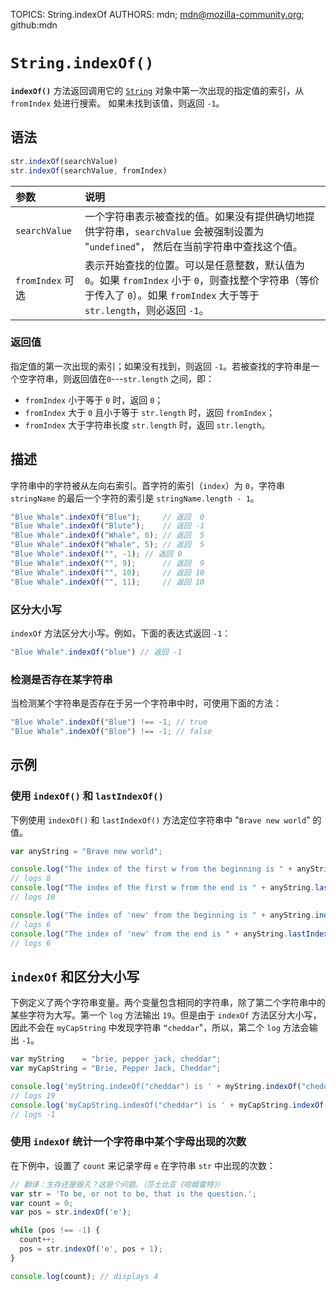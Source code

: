 TOPICS: String.indexOf
AUTHORS: mdn; mdn@mozilla-community.org; github:mdn

# `String.indexOf()`

**`indexOf()`** 方法返回调用它的 [`String`](/zh-hans/webfrontend/String) 对象中第一次出现的指定值的索引，从 `fromIndex` 处进行搜索。
如果未找到该值，则返回 `-1`。

## 语法

```javascript
str.indexOf(searchValue)
str.indexOf(searchValue, fromIndex)
```

| 参数 | 说明 |
| :-- | :-- |
| `searchValue` | 一个字符串表示被查找的值。如果没有提供确切地提供字符串，`searchValue` 会被强制设置为 "`undefined`"， 然后在当前字符串中查找这个值。|
| `fromIndex` 可选 | 表示开始查找的位置。可以是任意整数，默认值为 `0`。如果 `fromIndex` 小于 `0`，则查找整个字符串（等价于传入了 `0`）。如果 `fromIndex` 大于等于 `str.length`，则必返回 `-1`。 |

### 返回值

指定值的第一次出现的索引；如果没有找到，则返回 `-1`。若被查找的字符串是一个空字符串，则返回值在`0`---`str.length` 之间，即：

- `fromIndex` 小于等于 `0` 时，返回 `0`；
- `fromIndex` 大于 `0` 且小于等于 `str.length` 时，返回 `fromIndex`；
- `fromIndex` 大于字符串长度 `str.length` 时，返回 `str.length`。

## 描述

字符串中的字符被从左向右索引。首字符的索引（`index`）为 `0`，字符串 `stringName` 的最后一个字符的索引是 `stringName.length - 1`。

```javascript
"Blue Whale".indexOf("Blue");     // 返回  0
"Blue Whale".indexOf("Blute");    // 返回 -1
"Blue Whale".indexOf("Whale", 0); // 返回  5
"Blue Whale".indexOf("Whale", 5); // 返回  5
"Blue Whale".indexOf("", -1); // 返回 0
"Blue Whale".indexOf("", 9);      // 返回  9
"Blue Whale".indexOf("", 10);     // 返回 10
"Blue Whale".indexOf("", 11);     // 返回 10
```

### 区分大小写

`indexOf` 方法区分大小写。例如，下面的表达式返回 `-1`：

```javascript
"Blue Whale".indexOf("blue") // 返回 -1
```

### 检测是否存在某字符串

当检测某个字符串是否存在于另一个字符串中时，可使用下面的方法：

```javascript
"Blue Whale".indexOf("Blue") !== -1; // true
"Blue Whale".indexOf("Bloe") !== -1; // false
```

## 示例

### 使用 `indexOf()` 和 `lastIndexOf()`

下例使用 `indexOf()` 和 `lastIndexOf()` 方法定位字符串中 "`Brave new world`" 的值。

```javascript
var anyString = "Brave new world";

console.log("The index of the first w from the beginning is " + anyString.indexOf("w"));
// logs 8
console.log("The index of the first w from the end is " + anyString.lastIndexOf("w"));
// logs 10

console.log("The index of 'new' from the beginning is " + anyString.indexOf("new"));
// logs 6
console.log("The index of 'new' from the end is " + anyString.lastIndexOf("new"));
// logs 6
```

## `indexOf` 和区分大小写

下例定义了两个字符串变量。两个变量包含相同的字符串，除了第二个字符串中的某些字符为大写。第一个 `log` 方法输出 `19`。但是由于 `indexOf` 方法区分大小写，因此不会在 `myCapString`
中发现字符串 `“cheddar`"，所以，第二个 `log` 方法会输出 `-1`。

```javascript
var myString    = "brie, pepper jack, cheddar";
var myCapString = "Brie, Pepper Jack, Cheddar";

console.log('myString.indexOf("cheddar") is ' + myString.indexOf("cheddar"));
// logs 19
console.log('myCapString.indexOf("cheddar") is ' + myCapString.indexOf("cheddar"));
// logs -1
```

### 使用 `indexOf` 统计一个字符串中某个字母出现的次数

在下例中，设置了 `count` 来记录字母 `e` 在字符串 `str` 中出现的次数：

```javascript
// 翻译：生存还是毁灭？这是个问题。（莎士比亚《哈姆雷特》）
var str = 'To be, or not to be, that is the question.';
var count = 0;
var pos = str.indexOf('e');

while (pos !== -1) {
  count++;
  pos = str.indexOf('e', pos + 1);
}

console.log(count); // displays 4
```
